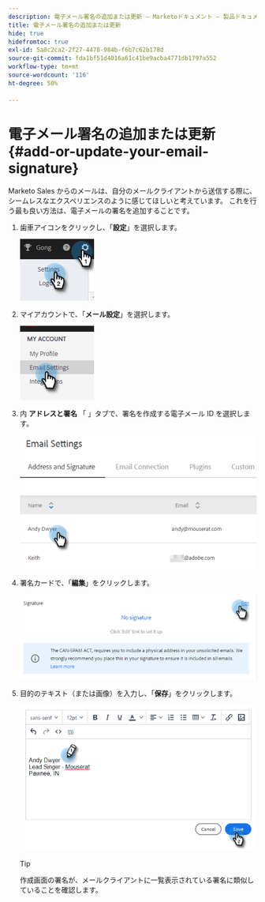 ```yaml
---
description: 電子メール署名の追加または更新 — Marketoドキュメント — 製品ドキュメント
title: 電子メール署名の追加または更新
hide: true
hidefromtoc: true
exl-id: 5a8c2ca2-2f27-4478-984b-f6b7c62b178d
source-git-commit: fda1bf51d4016a61c41be9acba4771db1797a552
workflow-type: tm+mt
source-wordcount: '116'
ht-degree: 50%

---
```


# 電子メール署名の追加または更新 {#add-or-update-your-email-signature}

Marketo Sales からのメールは、自分のメールクライアントから送信する際に、シームレスなエクスペリエンスのように感じてほしいと考えています。 これを行う最も良い方法は、電子メールの署名を追加することです。

1. 歯車アイコンをクリックし、「**設定**」を選択します。

   ![](assets/add-or-update-your-email-signature-1.png)

1. マイアカウントで、「**メール設定**」を選択します。

   ![](assets/add-or-update-your-email-signature-2.png)

1. 内 **アドレスと署名** 「 」タブで、署名を作成する電子メール ID を選択します。

   ![](assets/add-or-update-your-email-signature-3.png)

1. 署名カードで、「**編集**」をクリックします。

   ![](assets/add-or-update-your-email-signature-4.png)

1. 目的のテキスト（または画像）を入力し、「**保存**」をクリックします。

   ![](assets/add-or-update-your-email-signature-5.png)

   >[!TIP]
   >
   >作成画面の署名が、メールクライアントに一覧表示されている署名に類似していることを確認します。

